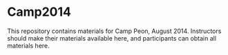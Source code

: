 Camp2014
========

This repository contains materials for Camp Peon, August 2014. Instructors should make their materials available here, and participants can obtain all materials here. 
